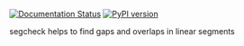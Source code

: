 [![Documentation Status](https://readthedocs.org/projects/segcheck/badge/?version=latest)](https://segcheck.readthedocs.io/en/latest/?badge=latest) [![PyPI version](https://badge.fury.io/py/segcheck.svg)](https://badge.fury.io/py/segcheck)

segcheck helps to find gaps and overlaps in linear segments
